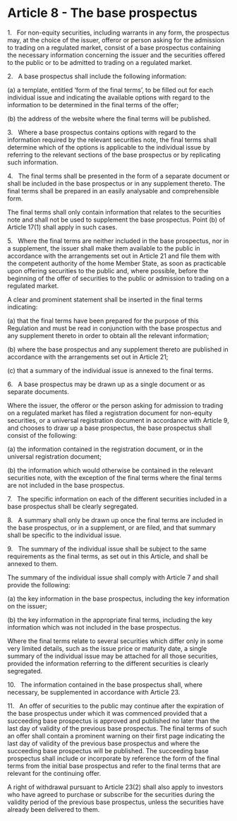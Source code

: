 # Article 8 - The base prospectus


1.   For non-equity securities, including warrants in any form, the prospectus may, at the choice of the issuer, offeror or person asking for the admission to trading on a regulated market, consist of a base prospectus containing the necessary information concerning the issuer and the securities offered to the public or to be admitted to trading on a regulated market.

2.   A base prospectus shall include the following information:

(a) a template, entitled ‘form of the final terms’, to be filled out for each individual issue and indicating the available options with regard to the information to be determined in the final terms of the offer;

(b) the address of the website where the final terms will be published.

3.   Where a base prospectus contains options with regard to the information required by the relevant securities note, the final terms shall determine which of the options is applicable to the individual issue by referring to the relevant sections of the base prospectus or by replicating such information.

4.   The final terms shall be presented in the form of a separate document or shall be included in the base prospectus or in any supplement thereto. The final terms shall be prepared in an easily analysable and comprehensible form.

The final terms shall only contain information that relates to the securities note and shall not be used to supplement the base prospectus. Point (b) of Article 17(1) shall apply in such cases.

5.   Where the final terms are neither included in the base prospectus, nor in a supplement, the issuer shall make them available to the public in accordance with the arrangements set out in Article 21 and file them with the competent authority of the home Member State, as soon as practicable upon offering securities to the public and, where possible, before the beginning of the offer of securities to the public or admission to trading on a regulated market.

A clear and prominent statement shall be inserted in the final terms indicating:

(a) that the final terms have been prepared for the purpose of this Regulation and must be read in conjunction with the base prospectus and any supplement thereto in order to obtain all the relevant information;

(b) where the base prospectus and any supplement thereto are published in accordance with the arrangements set out in Article 21;

(c) that a summary of the individual issue is annexed to the final terms.

6.   A base prospectus may be drawn up as a single document or as separate documents.

Where the issuer, the offeror or the person asking for admission to trading on a regulated market has filed a registration document for non-equity securities, or a universal registration document in accordance with Article 9, and chooses to draw up a base prospectus, the base prospectus shall consist of the following:

(a) the information contained in the registration document, or in the universal registration document;

(b) the information which would otherwise be contained in the relevant securities note, with the exception of the final terms where the final terms are not included in the base prospectus.

7.   The specific information on each of the different securities included in a base prospectus shall be clearly segregated.

8.   A summary shall only be drawn up once the final terms are included in the base prospectus, or in a supplement, or are filed, and that summary shall be specific to the individual issue.

9.   The summary of the individual issue shall be subject to the same requirements as the final terms, as set out in this Article, and shall be annexed to them.

The summary of the individual issue shall comply with Article 7 and shall provide the following:

(a) the key information in the base prospectus, including the key information on the issuer;

(b) the key information in the appropriate final terms, including the key information which was not included in the base prospectus.

Where the final terms relate to several securities which differ only in some very limited details, such as the issue price or maturity date, a single summary of the individual issue may be attached for all those securities, provided the information referring to the different securities is clearly segregated.

10.   The information contained in the base prospectus shall, where necessary, be supplemented in accordance with Article 23.

11.   An offer of securities to the public may continue after the expiration of the base prospectus under which it was commenced provided that a succeeding base prospectus is approved and published no later than the last day of validity of the previous base prospectus. The final terms of such an offer shall contain a prominent warning on their first page indicating the last day of validity of the previous base prospectus and where the succeeding base prospectus will be published. The succeeding base prospectus shall include or incorporate by reference the form of the final terms from the initial base prospectus and refer to the final terms that are relevant for the continuing offer.

A right of withdrawal pursuant to Article 23(2) shall also apply to investors who have agreed to purchase or subscribe for the securities during the validity period of the previous base prospectus, unless the securities have already been delivered to them.
